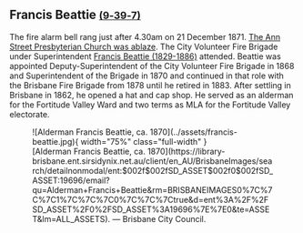 ## Francis Beattie <small>[(9‑39‑7)](https://brisbane.discovereverafter.com/profile/31996036 "Go to Memorial Information" )</small>

The fire alarm bell rang just after 4.30am on 21 December 1871. [The Ann Street Presbyterian Church was ablaze](https://trove.nla.gov.au/newspaper/article/1303176). The City Volunteer Fire Brigade under Superintendent [Francis Beattie (1829-1886)](https://en.wikipedia.org/wiki/Francis_Beattie_(Queensland_politician)) attended. Beattie was appointed Deputy-Superintendent of the City Volunteer Fire Brigade in 1868 and Superintendent of the Brigade in 1870 and continued in that role with the Brisbane Fire Brigade from 1878 until he retired in 1883. After settling in Brisbane in 1862, he opened a hat and cap shop. He served as an alderman for the Fortitude Valley Ward and two terms as MLA for the Fortitude Valley electorate.

<figure markdown>
  ![Alderman Francis Beattie, ca. 1870](../assets/francis-beattie.jpg){ width="75%" class="full-width" }
  <figcaption markdown>[Alderman Francis Beattie, ca. 1870](https://library-brisbane.ent.sirsidynix.net.au/client/en_AU/BrisbaneImages/search/detailnonmodal/ent:$002f$002fSD_ASSET$002f0$002fSD_ASSET:19696/email?qu=Alderman+Francis+Beattie&rm=BRISBANEIMAGES0%7C%7C%7C1%7C%7C%7C0%7C%7C%7Ctrue&d=ent%3A%2F%2FSD_ASSET%2F0%2FSD_ASSET%3A19696%7E%7E0&te=ASSET&lm=ALL_ASSETS). — Brisbane City Council.</figcaption>
</figure>
